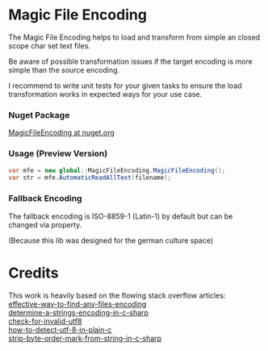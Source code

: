 # Magic File Encoding

The Magic File Encoding helps to load and transform from simple an closed scope char set text files.

Be aware of possible transformation issues if the target encoding is more simple than the source encoding.

I recommend to write unit tests for your given tasks to ensure the load transformation works in expected ways for your use case.

### Nuget Package
[MagicFileEncoding at nuget.org](https://www.nuget.org/packages/MagicFileEncoding/)

### Usage (Preview Version)

```csharp
var mfe = new global::MagicFileEncoding.MagicFileEncoding();
var str = mfe.AutomaticReadAllText(filename);
```

### Fallback Encoding
The fallback encoding is ISO-8859-1 (Latin-1) by default but can be changed via property.

(Because this lib was designed for the german culture space)

# Credits
This work is heavily based on the flowing stack overflow articles:<br />
[effective-way-to-find-any-files-encoding](https://stackoverflow.com/questions/3825390/effective-way-to-find-any-files-encoding) <br />
[determine-a-strings-encoding-in-c-sharp](https://stackoverflow.com/questions/1025332/determine-a-strings-encoding-in-c-sharp) <br />
[check-for-invalid-utf8](https://stackoverflow.com/questions/6555015/check-for-invalid-utf8) <br />
[how-to-detect-utf-8-in-plain-c](https://stackoverflow.com/questions/1031645/how-to-detect-utf-8-in-plain-c) <br />
[strip-byte-order-mark-from-string-in-c-sharp](https://stackoverflow.com/questions/1317700/strip-byte-order-mark-from-string-in-c-sharp)
